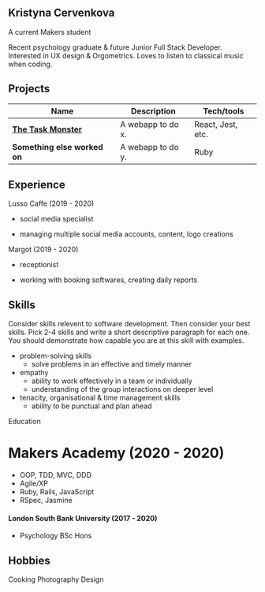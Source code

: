 ## Kristyna Cervenkova

A current Makers student

Recent psychology graduate & future Junior Full Stack Developer. Interested in UX design & Orgometrics.
Loves to listen to classical music when coding.

## Projects

| Name                                                              | Description       | Tech/tools        |
| ----------------------------------------------------------------- | ----------------- | ----------------- |
| **[The Task Monster](https://github.com/kristycer/Task-Monster)** | A webapp to do x. | React, Jest, etc. |
| **Something else worked on**                                      | A webapp to do y. | Ruby              |

## Experience

Lusso Caffe (2019 - 2020)

- social media specialist

- managing multiple social media accounts, content, logo creations

Margot (2019 - 2020)

- receptionist

- working with booking softwares, creating daily reports

## Skills

Consider skills relevent to software development. Then consider your best skills. Pick 2-4 skills and write a short descriptive paragraph for each one. You should demonstrate how capable you are at this skill with examples.

- problem-solving skills
  - solve problems in an effective and timely manner
- empathy
  - ability to work effectively in a team or individually
  - understanding of the group interactions on deeper level
- tenacity, organisational & time management skills
  - ability to be punctual and plan ahead

Education

# Makers Academy (2020 - 2020)

- OOP, TDD, MVC, DDD
- Agile/XP
- Ruby, Rails, JavaScript
- RSpec, Jasmine

#### London South Bank University (2017 - 2020)

- Psychology BSc Hons

## Hobbies

Cooking
Photography
Design
